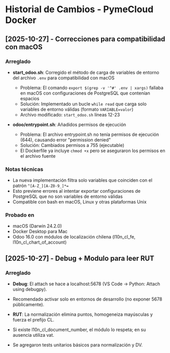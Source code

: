 # Historial de Cambios - PymeCloud Docker

## [2025-10-27] - Correcciones para compatibilidad con macOS

### Arreglado
- **start_odoo.sh**: Corregido el método de carga de variables de entorno del archivo `.env` para compatibilidad con macOS
  - Problema: El comando `export $(grep -v '^#' .env | xargs)` fallaba en macOS con configuraciones de PostgreSQL que contenían espacios
  - Solución: Implementado un bucle `while read` que carga solo variables de entorno válidas (formato `VARIABLE=valor`)
  - Archivo modificado: `start_odoo.sh` líneas 12-23

- **odoo/entrypoint.sh**: Añadidos permisos de ejecución
  - Problema: El archivo entrypoint.sh no tenía permisos de ejecución (644), causando error "permission denied"
  - Solución: Cambiados permisos a 755 (ejecutable)
  - El Dockerfile ya incluye `chmod +x` pero se aseguraron los permisos en el archivo fuente

### Notas técnicas
- La nueva implementación filtra solo variables que coinciden con el patrón `^[A-Z_][A-Z0-9_]*=`
- Esto previene errores al intentar exportar configuraciones de PostgreSQL que no son variables de entorno válidas
- Compatible con bash en macOS, Linux y otras plataformas Unix

### Probado en
- macOS (Darwin 24.2.0)
- Docker Desktop para Mac
- Odoo 16.0 con módulos de localización chilena (l10n_cl_fe, l10n_cl_chart_of_account)

## [2025-10-27] - Debug + Modulo para leer RUT

### Arreglado 
- **Debug**: El attach se hace a localhost:5678 (VS Code → Python: Attach using debugpy).
- Recomendado activar solo en entornos de desarrollo (no exponer 5678 públicamente).

- **RUT**: La normalización elimina puntos, homogeneiza mayúsculas y fuerza el prefijo CL.
- Si existe l10n_cl_document_number, el módulo lo respeta; en su ausencia utiliza vat.
- Se agregaron tests unitarios básicos para normalización y DV.